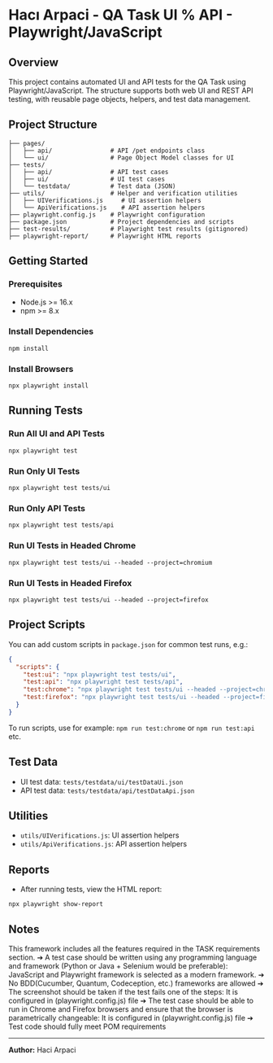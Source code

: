 # Hacı Arpaci - QA Task UI % API - Playwright/JavaScript

## Overview
This project contains automated UI and API tests for the QA Task using Playwright/JavaScript. 
The structure supports both web UI and REST API testing, with reusable page objects, helpers,
and test data management.

## Project Structure

```
├── pages/
│   ├── api/                # API /pet endpoints class
│   └── ui/                 # Page Object Model classes for UI
├── tests/
│   ├── api/                # API test cases
│   ├── ui/                 # UI test cases
│   └── testdata/           # Test data (JSON)
├── utils/                  # Helper and verification utilities
│   ├── UIVerifications.js     # UI assertion helpers
│   └── ApiVerifications.js    # API assertion helpers
├── playwright.config.js    # Playwright configuration
├── package.json            # Project dependencies and scripts
├── test-results/           # Playwright test results (gitignored)
├── playwright-report/      # Playwright HTML reports
```

## Getting Started

### Prerequisites
- Node.js >= 16.x
- npm >= 8.x

### Install Dependencies
```
npm install
```

### Install Browsers
```
npx playwright install
```

## Running Tests

### Run All UI and API Tests
```
npx playwright test
```

### Run Only UI Tests
```
npx playwright test tests/ui
```

### Run Only API Tests
```
npx playwright test tests/api
```

### Run UI Tests in Headed Chrome
```
npx playwright test tests/ui --headed --project=chromium
```

### Run UI Tests in Headed Firefox
```
npx playwright test tests/ui --headed --project=firefox
```

## Project Scripts
You can add custom scripts in `package.json` for common test runs, e.g.:
```json
{
  "scripts": {
    "test:ui": "npx playwright test tests/ui",
    "test:api": "npx playwright test tests/api",
    "test:chrome": "npx playwright test tests/ui --headed --project=chromium",
    "test:firefox": "npx playwright test tests/ui --headed --project=firefox"
  }
}
```
To run scripts, use for example: `npm run test:chrome` or `npm run test:api` etc.

## Test Data
- UI test data: `tests/testdata/ui/testDataUi.json`
- API test data: `tests/testdata/api/testDataApi.json`

## Utilities
- `utils/UIVerifications.js`: UI assertion helpers
- `utils/ApiVerifications.js`: API assertion helpers

## Reports
- After running tests, view the HTML report:
```
npx playwright show-report
```

## Notes
This framework includes all the features required in the TASK requirements section.
➔ A test case should be written using any programming language and framework (Python or Java + Selenium would be preferable): JavaScript and Playwright framework is selected as a modern framework.
➔ No BDD(Cucumber, Quantum, Codeception, etc.) frameworks are allowed
➔ The screenshot should be taken if the test fails one of the steps: It is configured in (playwright.config.js) file
➔ The test case should be able to run in Chrome and Firefox browsers and ensure that the browser is parametrically changeable: It is configured in (playwright.config.js) file
➔ Test code should fully meet POM requirements

---

**Author:** Haci Arpaci
